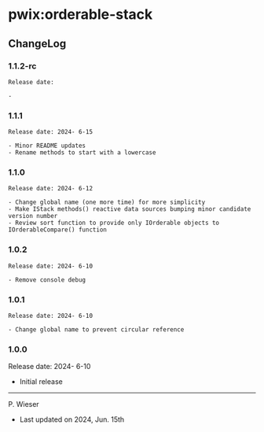 # pwix:orderable-stack

## ChangeLog

### 1.1.2-rc

    Release date: 

    - 

### 1.1.1

    Release date: 2024- 6-15

    - Minor README updates
    - Rename methods to start with a lowercase

### 1.1.0

    Release date: 2024- 6-12

    - Change global name (one more time) for more simplicity
    - Make IStack methods() reactive data sources bumping minor candidate version number
    - Review sort function to provide only IOrderable objects to IOrderableCompare() function

### 1.0.2

    Release date: 2024- 6-10

    - Remove console debug

### 1.0.1

    Release date: 2024- 6-10

    - Change global name to prevent circular reference

### 1.0.0

Release date: 2024- 6-10

- Initial release

---
P. Wieser
- Last updated on 2024, Jun. 15th
